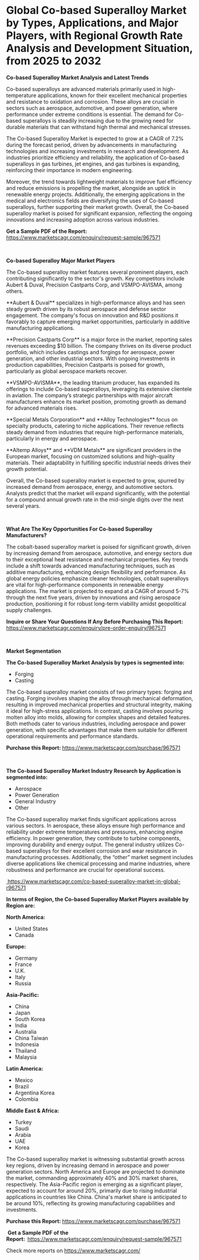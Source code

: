 <p><h1>Global Co-based Superalloy Market by Types, Applications, and Major Players, with Regional Growth Rate Analysis and Development Situation, from 2025 to 2032</h1></p><p><strong>Co-based Superalloy Market Analysis and Latest Trends</strong></p>
<p><p>Co-based superalloys are advanced materials primarily used in high-temperature applications, known for their excellent mechanical properties and resistance to oxidation and corrosion. These alloys are crucial in sectors such as aerospace, automotive, and power generation, where performance under extreme conditions is essential. The demand for Co-based superalloys is steadily increasing due to the growing need for durable materials that can withstand high thermal and mechanical stresses.</p><p>The Co-based Superalloy Market is expected to grow at a CAGR of 7.2% during the forecast period, driven by advancements in manufacturing technologies and increasing investments in research and development. As industries prioritize efficiency and reliability, the application of Co-based superalloys in gas turbines, jet engines, and gas turbines is expanding, reinforcing their importance in modern engineering. </p><p>Moreover, the trend towards lightweight materials to improve fuel efficiency and reduce emissions is propelling the market, alongside an uptick in renewable energy projects. Additionally, the emerging applications in the medical and electronics fields are diversifying the uses of Co-based superalloys, further supporting their market growth. Overall, the Co-based superalloy market is poised for significant expansion, reflecting the ongoing innovations and increasing adoption across various industries.</p></p>
<p><strong>Get a Sample PDF of the Report:&nbsp;</strong> <a href="https://www.marketscagr.com/enquiry/request-sample/967571?utm_campaign=3198&utm_medium=2&utm_source=Github&utm_content=ia&utm_term=30032025&utm_id=co-based-superalloy">https://www.marketscagr.com/enquiry/request-sample/967571</a></p>
<p>&nbsp;</p>
<p><strong>Co-based Superalloy Major Market Players</strong></p>
<p><p>The Co-based superalloy market features several prominent players, each contributing significantly to the sector's growth. Key competitors include Aubert & Duval, Precision Castparts Corp, and VSMPO-AVISMA, among others. </p><p>**Aubert & Duval** specializes in high-performance alloys and has seen steady growth driven by its robust aerospace and defense sector engagement. The company's focus on innovation and R&D positions it favorably to capture emerging market opportunities, particularly in additive manufacturing applications.</p><p>**Precision Castparts Corp** is a major force in the market, reporting sales revenues exceeding $10 billion. The company thrives on its diverse product portfolio, which includes castings and forgings for aerospace, power generation, and other industrial sectors. With ongoing investments in production capabilities, Precision Castparts is poised for growth, particularly as global aerospace markets recover.</p><p>**VSMPO-AVISMA**, the leading titanium producer, has expanded its offerings to include Co-based superalloys, leveraging its extensive clientele in aviation. The company’s strategic partnerships with major aircraft manufacturers enhance its market position, promoting growth as demand for advanced materials rises.</p><p>**Special Metals Corporation** and **Alloy Technologies** focus on specialty products, catering to niche applications. Their revenue reflects steady demand from industries that require high-performance materials, particularly in energy and aerospace.</p><p>**Altemp Alloys** and **VDM Metals** are significant providers in the European market, focusing on customized solutions and high-quality materials. Their adaptability in fulfilling specific industrial needs drives their growth potential.</p><p>Overall, the Co-based superalloy market is expected to grow, spurred by increased demand from aerospace, energy, and automotive sectors. Analysts predict that the market will expand significantly, with the potential for a compound annual growth rate in the mid-single digits over the next several years.</p></p>
<p>&nbsp;</p>
<p><strong>What Are The Key Opportunities For Co-based Superalloy Manufacturers?</strong></p>
<p><p>The cobalt-based superalloy market is poised for significant growth, driven by increasing demand from aerospace, automotive, and energy sectors due to their exceptional heat resistance and mechanical properties. Key trends include a shift towards advanced manufacturing techniques, such as additive manufacturing, enhancing design flexibility and performance. As global energy policies emphasize cleaner technologies, cobalt superalloys are vital for high-performance components in renewable energy applications. The market is projected to expand at a CAGR of around 5-7% through the next five years, driven by innovations and rising aerospace production, positioning it for robust long-term viability amidst geopolitical supply challenges.</p></p>
<p><strong>Inquire or Share Your Questions If Any Before Purchasing This Report:</strong> <a href="https://www.marketscagr.com/enquiry/pre-order-enquiry/967571?utm_campaign=3198&utm_medium=2&utm_source=Github&utm_content=ia&utm_term=30032025&utm_id=co-based-superalloy">https://www.marketscagr.com/enquiry/pre-order-enquiry/967571</a></p>
<p>&nbsp;</p>
<p><strong>Market Segmentation</strong></p>
<p><strong>The Co-based Superalloy Market Analysis by types is segmented into:</strong></p>
<p><ul><li>Forging</li><li>Casting</li></ul></p>
<p><p>The Co-based superalloy market consists of two primary types: forging and casting. Forging involves shaping the alloy through mechanical deformation, resulting in improved mechanical properties and structural integrity, making it ideal for high-stress applications. In contrast, casting involves pouring molten alloy into molds, allowing for complex shapes and detailed features. Both methods cater to various industries, including aerospace and power generation, with specific advantages that make them suitable for different operational requirements and performance standards.</p></p>
<p><strong>Purchase this Report:&nbsp;</strong><a href="https://www.marketscagr.com/purchase/967571?utm_campaign=3198&utm_medium=2&utm_source=Github&utm_content=ia&utm_term=30032025&utm_id=co-based-superalloy">https://www.marketscagr.com/purchase/967571</a></p>
<p>&nbsp;</p>
<p><strong>The Co-based Superalloy Market Industry Research by Application is segmented into:</strong></p>
<p><ul><li>Aerospace</li><li>Power Generation</li><li>General Industry</li><li>Other</li></ul></p>
<p><p>The Co-based superalloy market finds significant applications across various sectors. In aerospace, these alloys ensure high performance and reliability under extreme temperatures and pressures, enhancing engine efficiency. In power generation, they contribute to turbine components, improving durability and energy output. The general industry utilizes Co-based superalloys for their excellent corrosion and wear resistance in manufacturing processes. Additionally, the “other” market segment includes diverse applications like chemical processing and marine industries, where robustness and performance are crucial for operational success.</p></p>
<p><a href="https://www.marketscagr.com/co-based-superalloy-market-in-global-r967571?utm_campaign=3198&utm_medium=2&utm_source=Github&utm_content=ia&utm_term=30032025&utm_id=co-based-superalloy">&nbsp;https://www.marketscagr.com/co-based-superalloy-market-in-global-r967571</a></p>
<p><strong>In terms of Region, the Co-based Superalloy Market Players available by Region are:</strong></p>
<p>
    <p> <strong> North America: </strong>
        <ul>
            <li>United States</li>
            <li>Canada</li>
        </ul>
        </p> 
    <p> <strong> Europe: </strong>
        <ul>
            <li>Germany</li>
            <li>France</li>
            <li>U.K.</li>
            <li>Italy</li>
            <li>Russia</li>
        </ul>
        </p> 
    <p> <strong> Asia-Pacific: </strong>
        <ul>
            <li>China</li>
            <li>Japan</li>
            <li>South Korea</li>
            <li>India</li>
            <li>Australia</li>
            <li>China Taiwan</li>
            <li>Indonesia</li>
            <li>Thailand</li>
            <li>Malaysia</li>
        </ul>
        </p> 
    <p> <strong> Latin America: </strong>
        <ul>
            <li>Mexico</li>
            <li>Brazil</li>
            <li>Argentina Korea</li>
            <li>Colombia</li>
        </ul>
        </p> 
    <p> <strong> Middle East & Africa: </strong>
        <ul>
            <li>Turkey</li>
            <li>Saudi</li>
            <li>Arabia</li>
            <li>UAE</li>
            <li>Korea</li>
        </ul>
    </p>
    </p>
<p><p>The Co-based superalloy market is witnessing substantial growth across key regions, driven by increasing demand in aerospace and power generation sectors. North America and Europe are projected to dominate the market, commanding approximately 40% and 30% market shares, respectively. The Asia-Pacific region is emerging as a significant player, expected to account for around 20%, primarily due to rising industrial applications in countries like China. China's market share is anticipated to be around 10%, reflecting its growing manufacturing capabilities and investments.</p></p>
<p><strong>Purchase this Report: </strong><a href="https://www.marketscagr.com/purchase/967571?utm_campaign=3198&utm_medium=2&utm_source=Github&utm_content=ia&utm_term=30032025&utm_id=co-based-superalloy">https://www.marketscagr.com/purchase/967571</a></p>
<p>&nbsp;<strong>Get a Sample PDF of the Report:&nbsp;&nbsp;</strong><a href="https://www.marketscagr.com/enquiry/request-sample/967571?utm_campaign=3198&utm_medium=2&utm_source=Github&utm_content=ia&utm_term=30032025&utm_id=co-based-superalloy">https://www.marketscagr.com/enquiry/request-sample/967571</a></p>
<p><strong></strong></p>
<p>Check more reports on <a href="https://www.marketscagr.com/?utm_campaign=3198&utm_medium=2&utm_source=Github&utm_content=ia&utm_term=30032025&utm_id=co-based-superalloy">https://www.marketscagr.com/</a></p>